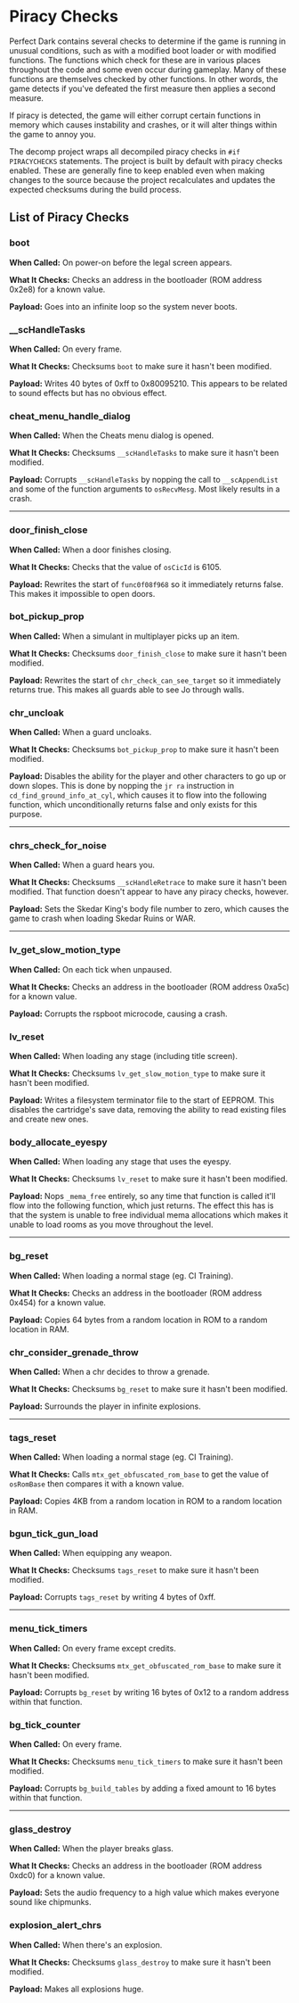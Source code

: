 # Piracy Checks

Perfect Dark contains several checks to determine if the game is running in unusual conditions, such as with a modified boot loader or with modified functions. The functions which check for these are in various places throughout the code and some even occur during gameplay. Many of these functions are themselves checked by other functions. In other words, the game detects if you've defeated the first measure then applies a second measure.

If piracy is detected, the game will either corrupt certain functions in memory which causes instability and crashes, or it will alter things within the game to annoy you.

The decomp project wraps all decompiled piracy checks in `#if PIRACYCHECKS` statements. The project is built by default with piracy checks enabled. These are generally fine to keep enabled even when making changes to the source because the project recalculates and updates the expected checksums during the build process.

## List of Piracy Checks

### boot

**When Called:** On power-on before the legal screen appears.

**What It Checks:** Checks an address in the bootloader (ROM address 0x2e8) for a known value.

**Payload:** Goes into an infinite loop so the system never boots.

### __scHandleTasks

**When Called:** On every frame.

**What It Checks:** Checksums `boot` to make sure it hasn't been modified.

**Payload:** Writes 40 bytes of 0xff to 0x80095210. This appears to be related to sound effects but has no obvious effect.

### cheat_menu_handle_dialog

**When Called:** When the Cheats menu dialog is opened.

**What It Checks:** Checksums `__scHandleTasks` to make sure it hasn't been modified.

**Payload:** Corrupts `__scHandleTasks` by nopping the call to `__scAppendList` and some of the function arguments to `osRecvMesg`. Most likely results in a crash.

---

### door_finish_close

**When Called:** When a door finishes closing.

**What It Checks:** Checks that the value of `osCicId` is 6105.

**Payload:** Rewrites the start of `func0f08f968` so it immediately returns false. This makes it impossible to open doors.

### bot_pickup_prop

**When Called:** When a simulant in multiplayer picks up an item.

**What It Checks:** Checksums `door_finish_close` to make sure it hasn't been modified.

**Payload:** Rewrites the start of `chr_check_can_see_target` so it immediately returns true. This makes all guards able to see Jo through walls.

### chr_uncloak

**When Called:** When a guard uncloaks.

**What It Checks:** Checksums `bot_pickup_prop` to make sure it hasn't been modified.

**Payload:** Disables the ability for the player and other characters to go up or down slopes. This is done by nopping the `jr ra` instruction in `cd_find_ground_info_at_cyl`, which causes it to flow into the following function, which unconditionally returns false and only exists for this purpose.

---

### chrs_check_for_noise

**When Called:** When a guard hears you.

**What It Checks:** Checksums `__scHandleRetrace` to make sure it hasn't been modified. That function doesn't appear to have any piracy checks, however.

**Payload:** Sets the Skedar King's body file number to zero, which causes the game to crash when loading Skedar Ruins or WAR.

---

### lv_get_slow_motion_type

**When Called:** On each tick when unpaused.

**What It Checks:** Checks an address in the bootloader (ROM address 0xa5c) for a known value.

**Payload:** Corrupts the rspboot microcode, causing a crash.

### lv_reset

**When Called:** When loading any stage (including title screen).

**What It Checks:** Checksums `lv_get_slow_motion_type` to make sure it hasn't been modified.

**Payload:** Writes a filesystem terminator file to the start of EEPROM. This disables the cartridge's save data, removing the ability to read existing files and create new ones.

### body_allocate_eyespy

**When Called:** When loading any stage that uses the eyespy.

**What It Checks:** Checksums `lv_reset` to make sure it hasn't been modified.

**Payload:** Nops `_mema_free` entirely, so any time that function is called it'll flow into the following function, which just returns. The effect this has is that the system is unable to free individual mema allocations which makes it unable to load rooms as you move throughout the level.

---

### bg_reset

**When Called:** When loading a normal stage (eg. CI Training).

**What It Checks:** Checks an address in the bootloader (ROM address 0x454) for a known value.

**Payload:** Copies 64 bytes from a random location in ROM to a random location in RAM.

### chr_consider_grenade_throw

**When Called:** When a chr decides to throw a grenade.

**What It Checks:** Checksums `bg_reset` to make sure it hasn't been modified.

**Payload:** Surrounds the player in infinite explosions.

---

### tags_reset

**When Called:** When loading a normal stage (eg. CI Training).

**What It Checks:** Calls `mtx_get_obfuscated_rom_base` to get the value of `osRomBase` then compares it with a known value.

**Payload:** Copies 4KB from a random location in ROM to a random location in RAM.

### bgun_tick_gun_load

**When Called:** When equipping any weapon.

**What It Checks:** Checksums `tags_reset` to make sure it hasn't been modified.

**Payload:** Corrupts `tags_reset` by writing 4 bytes of 0xff.

---

### menu_tick_timers

**When Called:** On every frame except credits.

**What It Checks:** Checksums `mtx_get_obfuscated_rom_base` to make sure it hasn't been modified.

**Payload:** Corrupts `bg_reset` by writing 16 bytes of 0x12 to a random address within that function.

### bg_tick_counter

**When Called:** On every frame.

**What It Checks:** Checksums `menu_tick_timers` to make sure it hasn't been modified.

**Payload:** Corrupts `bg_build_tables` by adding a fixed amount to 16 bytes within that function.

---

### glass_destroy

**When Called:** When the player breaks glass.

**What It Checks:** Checks an address in the bootloader (ROM address 0xdc0) for a known value.

**Payload:** Sets the audio frequency to a high value which makes everyone sound like chipmunks.

### explosion_alert_chrs

**When Called:** When there's an explosion.

**What It Checks:** Checksums `glass_destroy` to make sure it hasn't been modified.

**Payload:** Makes all explosions huge.
